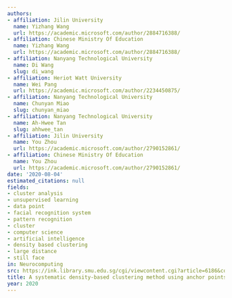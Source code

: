 ```yaml
---
authors:
- affiliation: Jilin University
  name: Yizhang Wang
  url: https://academic.microsoft.com/author/2884716388/
- affiliation: Chinese Ministry Of Education
  name: Yizhang Wang
  url: https://academic.microsoft.com/author/2884716388/
- affiliation: Nanyang Technological University
  name: Di Wang
  slug: di_wang
- affiliation: Heriot Watt University
  name: Wei Pang
  url: https://academic.microsoft.com/author/2234450875/
- affiliation: Nanyang Technological University
  name: Chunyan Miao
  slug: chunyan_miao
- affiliation: Nanyang Technological University
  name: Ah-Hwee Tan
  slug: ahhwee_tan
- affiliation: Jilin University
  name: You Zhou
  url: https://academic.microsoft.com/author/2790152861/
- affiliation: Chinese Ministry Of Education
  name: You Zhou
  url: https://academic.microsoft.com/author/2790152861/
date: '2020-08-04'
estimated_citations: null
fields:
- cluster analysis
- unsupervised learning
- data point
- facial recognition system
- pattern recognition
- cluster
- computer science
- artificial intelligence
- density based clustering
- large distance
- still face
in: Neurocomputing
src: https://ink.library.smu.edu.sg/cgi/viewcontent.cgi?article=6186&context=sis_research
title: A systematic density-based clustering method using anchor points
year: 2020
---
```

